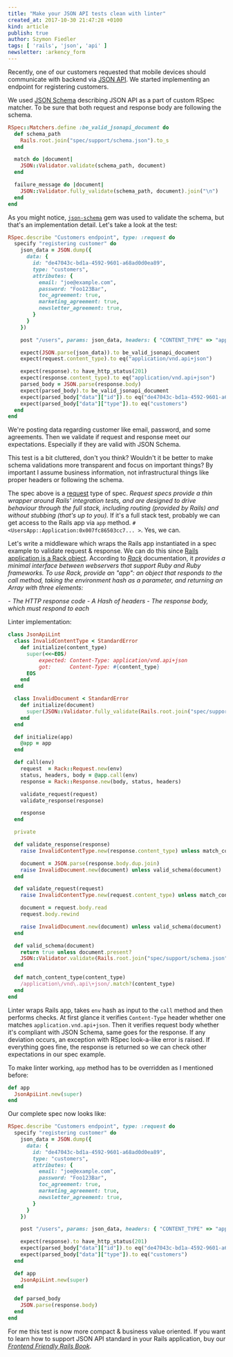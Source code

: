 ```yaml
---
title: "Make your JSON API tests clean with linter"
created_at: 2017-10-30 21:47:28 +0100
kind: article
publish: true
author: Szymon Fiedler
tags: [ 'rails', 'json', 'api' ]
newsletter: :arkency_form
---
```


Recently, one of our customers requested that mobile devices should communicate with backend via [JSON API](http://jsonapi.org). We started implementing an endpoint for registering customers.

<!-- more -->

We used [JSON Schema](http://jsonapi.org/faq/#is-there-a-json-schema-describing-json-api) describing JSON API as a part of custom RSpec matcher. To be sure that both request and response body are following the schema.

```ruby
RSpec::Matchers.define :be_valid_jsonapi_document do
  def schema_path
    Rails.root.join("spec/support/schema.json").to_s
  end

  match do |document|
    JSON::Validator.validate(schema_path, document)
  end

  failure_message do |document|
    JSON::Validator.fully_validate(schema_path, document).join("\n")
  end
end
```

As you might notice, [`json-schema`](https://github.com/ruby-json-schema/json-schema) gem was used to validate the schema, but that's an implementation detail. Let's take a look at the test:

```ruby
RSpec.describe "Customers endpoint", type: :request do
  specify "registering customer" do
    json_data = JSON.dump({
      data: {
        id: "de47043c-bd1a-4592-9601-a68ad0d0ea89",
        type: "customers",
        attributes: {
          email: "joe@example.com",
          password: "Foo123Bar",
          toc_agreement: true,
          marketing_agreement: true,
          newsletter_agreement: true,
        }
      }
    })

    post "/users", params: json_data, headers: { "CONTENT_TYPE" => "application/vnd.api+json" }

    expect(JSON.parse(json_data)).to be_valid_jsonapi_document
    expect(request.content_type).to eq("application/vnd.api+json")

    expect(response).to have_http_status(201)
    expect(response.content_type).to eq("application/vnd.api+json")
    parsed_body = JSON.parse(response.body)
    expect(parsed_body).to be_valid_jsonapi_document
    expect(parsed_body["data"]["id"]).to eq("de47043c-bd1a-4592-9601-a68ad0d0ea89")
    expect(parsed_body["data"]["type"]).to eq("customers")
  end
end
```

We're posting data regarding customer like email, password, and some agreements. Then we validate if request and response meet our expectations. Especially if they are valid with JSON Schema.

This test is a bit cluttered, don't you think? Wouldn't it be better to make schema validations more transparent and focus on important things? By important I assume business information, not infrastructural things like proper headers or following the schema.

The spec above is a [request](https://relishapp.com/rspec/rspec-rails/docs/request-specs/request-spec) type of spec. _Request specs provide a thin wrapper around Rails' integration tests, and are designed to drive behaviour through the full stack, including routing (provided by Rails) and without stubbing (that's up to you)._ If it's a full stack test, probably we can get access to the Rails app via `app` method. `#<UsersApp::Application:0x007fc86503cc7... >`. Yes, we can.

Let's write a middleware which wraps the Rails app instantiated in a spec example to validate request & response. We can do this since [Rails application is a Rack object](http://guides.rubyonrails.org/rails_on_rack.html). According to _[Rack](https://rack.github.io)_ documentation, it _provides a minimal interface between webservers that support Ruby and Ruby frameworks. To use Rack, provide an "app": an object that responds to the call method, taking the environment hash as a parameter, and returning an Array with three elements:_

_- The HTTP response code_
_- A Hash of headers_
_- The response body, which must respond to each_

Linter implementation:

```ruby
class JsonApiLint
  class InvalidContentType < StandardError
    def initialize(content_type)
      super(<<~EOS)
          expected: Content-Type: application/vnd.api+json
          got:      Content-Type: #{content_type}
      EOS
    end
  end

  class InvalidDocument < StandardError
    def initialize(document)
      super(JSON::Validator.fully_validate(Rails.root.join("spec/support/schema.json").to_s, document).join("\n"))
    end
  end

  def initialize(app)
    @app = app
  end

  def call(env)
    request  = Rack::Request.new(env)
    status, headers, body = @app.call(env)
    response = Rack::Response.new(body, status, headers)

    validate_request(request)
    validate_response(response)

    response
  end

  private

  def validate_response(response)
    raise InvalidContentType.new(response.content_type) unless match_content_type(response.content_type)

    document = JSON.parse(response.body.dup.join)
    raise InvalidDocument.new(document) unless valid_schema(document)
  end

  def validate_request(request)
    raise InvalidContentType.new(request.content_type) unless match_content_type(request.content_type)

    document = request.body.read
    request.body.rewind

    raise InvalidDocument.new(document) unless valid_schema(document)
  end

  def valid_schema(document)
    return true unless document.present?
    JSON::Validator.validate(Rails.root.join("spec/support/schema.json").to_s, document)
  end

  def match_content_type(content_type)
    /application\/vnd\.api\+json/.match?(content_type)
  end
end
```

Linter wraps Rails app, takes `env` hash as input to the `call` method and then performs checks. At first glance it verifies `Content-Type` header whether one matches `application.vnd.api+json`. Then it verifies request body whether it's compliant with JSON Schema, same goes for the response. If any deviation occurs, an exception with RSpec look-a-like error is raised. If everything goes fine, the response is returned so we can check other expectations in our spec example.

To make linter working, `app` method has to be overridden as I mentioned before:

```ruby
def app
  JsonApiLint.new(super)
end
```

Our complete spec now looks like:

```ruby
RSpec.describe "Customers endpoint", type: :request do
  specify "registering customer" do
    json_data = JSON.dump({
      data: {
        id: "de47043c-bd1a-4592-9601-a68ad0d0ea89",
        type: "customers",
        attributes: {
          email: "joe@example.com",
          password: "Foo123Bar",
          toc_agreement: true,
          marketing_agreement: true,
          newsletter_agreement: true,
        }
      }
    })

    post "/users", params: json_data, headers: { "CONTENT_TYPE" => "application/vnd.api+json" }

    expect(response).to have_http_status(201)
    expect(parsed_body["data"]["id"]).to eq("de47043c-bd1a-4592-9601-a68ad0d0ea89")
    expect(parsed_body["data"]["type"]).to eq("customers")
  end

  def app
    JsonApiLint.new(super)
  end

  def parsed_body
    JSON.parse(response.body)
  end
end
```

For me this test is now more compact & business value oriented. If you want to learn how to support JSON API standard in your Rails application, buy our [_Frontend Friendly Rails Book_](http://blog.arkency.com/frontend-friendly-rails/).

